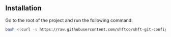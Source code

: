 ## Installation

Go to the root of the project and run the following command:

```bash
bash <(curl -s https://raw.githubusercontent.com/shftco/shft-git-config/main/changelog/script.sh)
```
